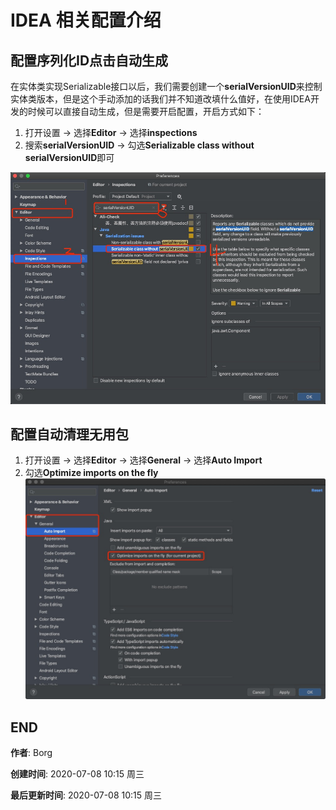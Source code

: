 # IDEA 相关配置介绍

## 配置序列化ID点击自动生成
在实体类实现Serializable接口以后，我们需要创建一个**serialVersionUID**来控制实体类版本，但是这个手动添加的话我们并不知道改填什么值好，在使用IDEA开发的时候可以直接自动生成，但是需要开启配置，开启方式如下：
1. 打开设置 -> 选择**Editor** -> 选择**inspections**
2. 搜索**serialVersionUID** -> 勾选**Serializable class without serialVersionUID**即可

![自动生成序列化id配置图](../public/images/spring-boot/serializationUID.jpg)


## 配置自动清理无用包
1. 打开设置 -> 选择**Editor** -> 选择**General** -> 选择**Auto Import**
2. 勾选**Optimize imports on the fly**
![自动清理包配置图](../public/images/spring-boot/AutoClearImport.jpg)


## END
**作者**: Borg

**创建时间**: 2020-07-08 10:15 周三

**最后更新时间**: 2020-07-08 10:15 周三